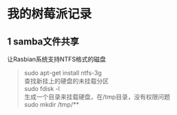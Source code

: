 # 我的树莓派记录
## 1 samba文件共享  
让Rasbian系统支持NTFS格式的磁盘  
>sudo apt-get install ntfs-3g  
查找新挂上的硬盘的未挂载分区  
sudo fdisk -l  
生成一个目录来挂载硬盘，在/tmp目录，没有权限问题  
sudo mkdir /tmp/**  
